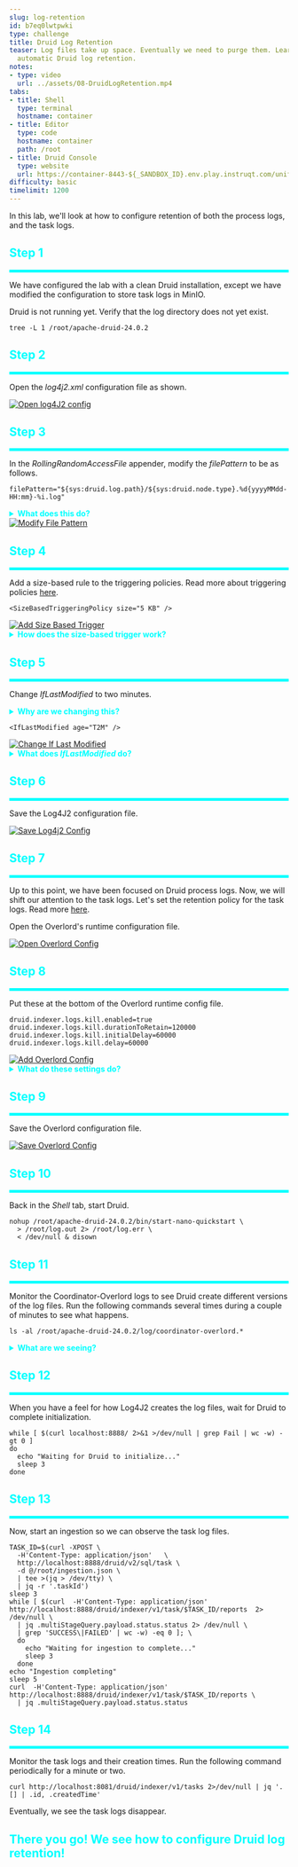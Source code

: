 ```yaml
---
slug: log-retention
id: b7eq0lwtpwki
type: challenge
title: Druid Log Retention
teaser: Log files take up space. Eventually we need to purge them. Learn how to configure
  automatic Druid log retention.
notes:
- type: video
  url: ../assets/08-DruidLogRetention.mp4
tabs:
- title: Shell
  type: terminal
  hostname: container
- title: Editor
  type: code
  hostname: container
  path: /root
- title: Druid Console
  type: website
  url: https://container-8443-${_SANDBOX_ID}.env.play.instruqt.com/unified-console.html
difficulty: basic
timelimit: 1200
---
```


In this lab, we'll look at how to configure retention of both the process logs, and the task logs.

<h2 style="color:cyan">Step 1</h2><hr style="color:cyan;background-color:cyan;height:5px">

We have configured the lab with a clean Druid installation, except we have modified the configuration to store task logs in MinIO.


Druid is not running yet.
Verify that the log directory does not yet exist.

```
tree -L 1 /root/apache-druid-24.0.2
```

<h2 style="color:cyan">Step 2</h2><hr style="color:cyan;background-color:cyan;height:5px">

Open the _log4j2.xml_ configuration file as shown.

<a href="#img-2">
  <img alt="Open log4J2 config" src="../assets/Openlog4J2Config.png" />
</a>
<a href="#" class="lightbox" id="img-2">
  <img alt="Open log4J2 Config" src="../assets/Openlog4J2Config.png" />
</a>


<h2 style="color:cyan">Step 3</h2><hr style="color:cyan;background-color:cyan;height:5px">

In the _RollingRandomAccessFile_ appender, modify the _filePattern_ to be as follows.

```
filePattern="${sys:druid.log.path}/${sys:druid.node.type}.%d{yyyyMMdd-HH:mm}-%i.log"
```

<details>
  <summary style="color:cyan"><b>What does this do?</b></summary>
<hr style="background-color:cyan">
<i>filePattern</i> specifies how Log4J2 will name the rolled log files.
Read more <a href="https://logging.apache.org/log4j/2.x/manual/appenders.html" target="_blank">here</a>.
<ul>
  <li><b>${sys:druid.log.path}</b> becomes the path to the log file</li>
  <li><b>${sys:druid.node.type}</b> becomes the Druid process name</li>
  <li><b>%d{yyyyMMdd-HH:mm}</b> becomes the date (i.e., year, month, day, hour and minute)</li>
  <li><b>%i</b> becomes the file version number within the minute</li>
</ul>
<hr style="background-color:cyan">
</details>


<a href="#img-3">
  <img alt="Modify File Pattern" src="../assets/ModifyFilePattern.png" />
</a>
<a href="#" class="lightbox" id="img-3">
  <img alt="Modify File Pattern" src="../assets/ModifyFilePattern.png" />
</a>


<h2 style="color:cyan">Step 4</h2><hr style="color:cyan;background-color:cyan;height:5px">


Add a size-based rule to the triggering policies.
Read more about triggering policies <a href="https://logging.apache.org/log4j/2.x/manual/appenders.html#TriggeringPolicies" target="_blank">here</a>.


```
<SizeBasedTriggeringPolicy size="5 KB" />
```

<a href="#img-4">
  <img alt="Add Size Based Trigger" src="../assets/AddSizeBasedTrigger.png" />
</a>
<a href="#" class="lightbox" id="img-4">
  <img alt="Add Size Based Trigger" src="../assets/AddSizeBasedTrigger.png" />
</a>

<details>
  <summary style="color:cyan"><b>How does the size-based trigger work?</b></summary>
<hr style="background-color:cyan">
This trigger tells Log4J2 to create a new file when the most recent logged message exceeds 5KB.
You will notice that the log files will be slightly larger than 5KB, except for the most recent log file within the time interval.
<hr style="background-color:cyan">
</details>


<h2 style="color:cyan">Step 5</h2><hr style="color:cyan;background-color:cyan;height:5px">

Change _IfLastModified_ to two minutes.

<details>
  <summary style="color:cyan"><b>Why are we changing this?</b></summary>
<hr style="background-color:cyan">
Normally, we wouldn't set this value to two minutes because that would cause Druid to create too many log files.
In this lab we set the value to two minutes for illustration purposes so we can see results quickly.
<hr style="background-color:cyan">
</details>


```
<IfLastModified age="T2M" />
```

<a href="#img-5">
  <img alt="Change If Last Modified" src="../assets/ChangeIfLastModified.png" />
</a>
<a href="#" class="lightbox" id="img-5">
  <img alt="Change If Last Modified" src="../assets/ChangeIfLastModified.png" />
</a>

<details>
  <summary style="color:cyan"><b>What does <i>IfLastModified</i> do?</b></summary>
<hr style="background-color:cyan">
This rule tells Log4J2 when to delete log file.
In this case we have set the value to two minutes (<i>T2M</i>).
<hr style="background-color:cyan">
</details>


<h2 style="color:cyan">Step 6</h2><hr style="color:cyan;background-color:cyan;height:5px">

Save the Log4J2 configuration file.

<a href="#img-6">
  <img alt="Save Log4j2 Config" src="../assets/SaveLog4j2Config.png" />
</a>
<a href="#" class="lightbox" id="img-6">
  <img alt="Save Log4j2 Config" src="../assets/SaveLog4j2Config.png" />
</a>


<h2 style="color:cyan">Step 7</h2><hr style="color:cyan;background-color:cyan;height:5px">

Up to this point, we have been focused on Druid process logs.
Now, we will shift our attention to the task logs.
Let's set the retention policy for the task logs.
Read more <a href="https://druid.apache.org/docs/latest/configuration/index.html#log-retention-policy" target="_blank">here</a>.


Open the Overlord's runtime configuration file.

<a href="#img-7">
  <img alt="Open Overlord Config" src="../assets/OpenOverlordConfig.png" />
</a>
<a href="#" class="lightbox" id="img-7">
  <img alt="Open Overlord Config" src="../assets/OpenOverlordConfig.png" />
</a>


<h2 style="color:cyan">Step 8</h2><hr style="color:cyan;background-color:cyan;height:5px">

Put these at the bottom of the Overlord runtime config file.

```
druid.indexer.logs.kill.enabled=true
druid.indexer.logs.kill.durationToRetain=120000
druid.indexer.logs.kill.initialDelay=60000
druid.indexer.logs.kill.delay=60000
```

<a href="#img-8">
  <img alt="Add Overlord Config" src="../assets/AddOverlordConfig.png" />
</a>
<a href="#" class="lightbox" id="img-8">
  <img alt="Add Overlord Config" src="../assets/AddOverlordConfig.png" />
</a>

<details>
  <summary style="color:cyan"><b>What do these settings do?</b></summary>
<hr style="background-color:cyan">
Setting <i>druid.indexer.logs.kill.enabled</i> to true tells Druid to delete old task log files.
Setting <i>druid.indexer.logs.kill.durationToRetain</i> tells Druid how old (in milliseconds) log files must be to be deleted.
Setting <i>druid.indexer.logs.kill.initialDelay</i> tells Druid how long to wait (in milliseconds) before attempting to delete old log files.
Setting <i>druid.indexer.logs.kill.delay</i> tells Druid how long to wait (in milliseconds) after between attempting to delete old log files for the first time since the process started".
<hr style="background-color:cyan">
</details>

<h2 style="color:cyan">Step 9</h2><hr style="color:cyan;background-color:cyan;height:5px">

Save the Overlord configuration file.

<a href="#img-8">
  <img alt="Save Overlord Config" src="../assets/SaveOverlordConfig.png" />
</a>
<a href="#" class="lightbox" id="img-8">
  <img alt="Save Overlord Config" src="../assets/SaveOverlordConfig.png" />
</a>

<h2 style="color:cyan">Step 10</h2><hr style="color:cyan;background-color:cyan;height:5px">

Back in the _Shell_ tab, start Druid.

```
nohup /root/apache-druid-24.0.2/bin/start-nano-quickstart \
  > /root/log.out 2> /root/log.err \
  < /dev/null & disown
```

<h2 style="color:cyan">Step 11</h2><hr style="color:cyan;background-color:cyan;height:5px">

Monitor the Coordinator-Overlord logs to see Druid create different versions of the log files.
Run the following commands several times during a couple of minutes to see what happens.

```
ls -al /root/apache-druid-24.0.2/log/coordinator-overlord.*
```

<details>
  <summary style="color:cyan"><b>What are we seeing?</b></summary>
<hr style="background-color:cyan">
We see that Log4J2 creates many different log files.
We can see that Log4J2 creates new files either when writing to the file and the size exceeds 5KB, or when writing to a file and the time (to the minute) varies from the other entries in the file (as noted in the file name).
We also notice that Log4J2 only keeps the most recent two minutes of log files.
<hr style="background-color:cyan">
</details>

<h2 style="color:cyan">Step 12</h2><hr style="color:cyan;background-color:cyan;height:5px">

When you have a feel for how Log4J2 creates the log files, wait for Druid to complete initialization.

```
while [ $(curl localhost:8888/ 2>&1 >/dev/null | grep Fail | wc -w) -gt 0 ]
do
  echo "Waiting for Druid to initialize..."
  sleep 3
done
```

<h2 style="color:cyan">Step 13</h2><hr style="color:cyan;background-color:cyan;height:5px">

Now, start an ingestion so we can observe the task log files.

```
TASK_ID=$(curl -XPOST \
  -H'Content-Type: application/json'   \
  http://localhost:8888/druid/v2/sql/task \
  -d @/root/ingestion.json \
  | tee >(jq > /dev/tty) \
  | jq -r '.taskId')
sleep 3
while [ $(curl  -H'Content-Type: application/json' http://localhost:8888/druid/indexer/v1/task/$TASK_ID/reports  2> /dev/null \
  | jq .multiStageQuery.payload.status.status 2> /dev/null \
  | grep 'SUCCESS\|FAILED' | wc -w) -eq 0 ]; \
  do
    echo "Waiting for ingestion to complete..."
    sleep 3
  done
echo "Ingestion completing"
sleep 5
curl  -H'Content-Type: application/json' http://localhost:8888/druid/indexer/v1/task/$TASK_ID/reports \
  | jq .multiStageQuery.payload.status.status
```


<h2 style="color:cyan">Step 14</h2><hr style="color:cyan;background-color:cyan;height:5px">

Monitor the task logs and their creation times.
Run the following command periodically for a minute or two.

```
curl http://localhost:8081/druid/indexer/v1/tasks 2>/dev/null | jq '.[] | .id, .createdTime'

```

Eventually, we see the task logs disappear.

<h2 style="color:cyan">There you go! We see how to configure Druid log retention!</h2>


<style type="text/css" rel="stylesheet">
.lightbox { display: none; position: fixed; justify-content: center; align-items: center; z-index: 999; top: 0; left: 0; right: 0; bottom: 0; padding: 1rem; background: rgba(0, 0, 0, 0.8); }
.lightbox:target { display: flex; }
.lightbox img { max-height: 100% }
.thumbnail:hover {
    position:fixed;
    top:-25px;
    left:-35px;
    width:500px;
    height:auto;
    display:block;
    z-index:999;
}
</style>
